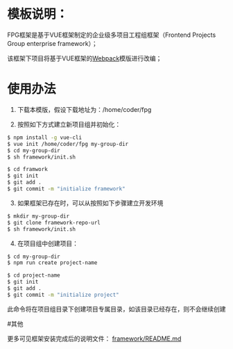 # 模板说明：

  FPG框架是基于VUE框架制定的企业级多项目工程组框架（Frontend Projects Group enterprise framework）；

  该框架下项目将基于VUE框架的[Webpack](https://github.com/vuejs-templates/webpack)模版进行改编；

# 使用办法

  1. 下载本模版，假设下载地址为：/home/coder/fpg

  2. 按照如下方式建立新项目组并初始化： 

``` bash
$ npm install -g vue-cli
$ vue init /home/coder/fpg my-group-dir
$ cd my-group-dir
$ sh framework/init.sh

$ cd framwork
$ git init 
$ git add .
$ git commit -m "initialize framework"

```

  3. 如果框架已存在时，可以从按照如下步骤建立开发环境

``` bash
$ mkdir my-group-dir
$ git clone framework-repo-url
$ sh framework/init.sh
```

  4. 在项目组中创建项目：

``` bash
$ cd my-group-dir
$ npm run create project-name

$ cd project-name
$ git init 
$ git add .
$ git commit -m "initialize project"
```

  此命令将在项目组目录下创建项目专属目录，如该目录已经存在，则不会继续创建

#其他

  更多可见框架安装完成后的说明文件： [framework/README.md](https://github.com/ixjs/vue-fpg/blob/master/template/framework/README.md)
